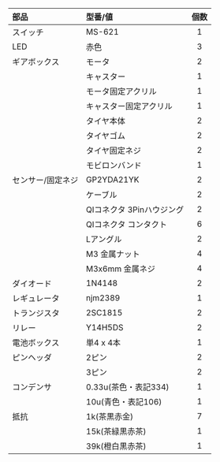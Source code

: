 |部品|型番/値|個数|
|:--|:--|:-:|
|スイッチ|MS-621|1|
|LED|赤色|3||
|ギアボックス|モータ|2|
||キャスター|1|
||モータ固定アクリル|1|
||キャスター固定アクリル|1|
||タイヤ本体|2|
||タイヤゴム|2|
||タイヤ固定ネジ|2|
||モビロンバンド|1|
|センサー/固定ネジ|GP2YDA21YK|2|
||ケーブル|2|
||QIコネクタ 3Pinハウジング|2|
||QIコネクタ コンタクト|6|
||Lアングル|2|
||M3 金属ナット|4|
||M3x6mm 金属ネジ|4|
|ダイオード|1N4148|2|
|レギュレータ|njm2389|1|
|トランジスタ|2SC1815|2|
|リレー|Y14H5DS|2|
|電池ボックス|単4 x 4本|1|
|ピンヘッダ|2ピン|2|
||3ピン|2|
|コンデンサ|0.33u(茶色・表記334)|1|
||10u(青色・表記106)|1|
|抵抗|1k(茶黒赤金)|7|
||15k(茶緑黒赤茶)|1|
||39k(橙白黒赤茶)|1|

<!--
![image](https://user-images.githubusercontent.com/42862131/161665102-26d6f03a-0a5b-47f0-910e-2062cdb84b44.png)
--!>